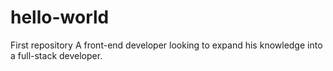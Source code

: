 # hello-world
First repository
A front-end developer looking to expand his knowledge into a full-stack developer.
